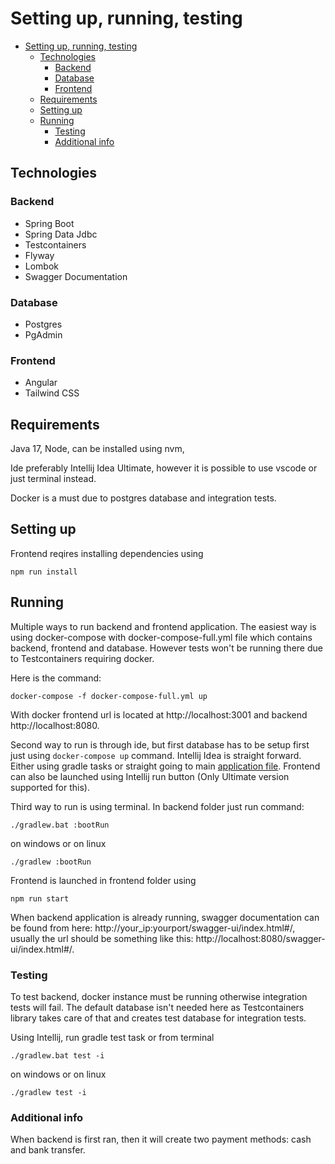 # Setting up, running, testing

- [Setting up, running, testing](#setting-up-running-testing)
  - [Technologies](#technologies)
    - [Backend](#backend)
    - [Database](#database)
    - [Frontend](#frontend)
  - [Requirements](#requirements)
  - [Setting up](#setting-up)
  - [Running](#running)
    - [Testing](#testing)
    - [Additional info](#additional-info)

## Technologies

### Backend

- Spring Boot
- Spring Data Jdbc
- Testcontainers
- Flyway
- Lombok
- Swagger Documentation

### Database

- Postgres
- PgAdmin

### Frontend

- Angular
- Tailwind CSS

## Requirements

Java 17,
Node, can be installed using nvm,

Ide preferably Intellij Idea Ultimate, however it is possible to use vscode or just terminal instead.

Docker is a must due to postgres database and integration tests.

## Setting up

Frontend reqires installing dependencies using

```
npm run install
```

## Running

Multiple ways to run backend and frontend application.
The easiest way is using docker-compose with docker-compose-full.yml file which contains backend, frontend and database. However tests won't be running there due to Testcontainers requiring docker.

Here is the command:

```
docker-compose -f docker-compose-full.yml up
```

With docker frontend url is located at http://localhost:3001 and backend http://localhost:8080.

Second way to run is through ide, but first database has to be
setup first just using `docker-compose up` command. Intellij Idea is straight forward. Either using gradle tasks or straight going to main [application file](./backend/src/main/java/ee/erik/backend/Application.java). Frontend can also be launched using Intellij run button (Only Ultimate version supported for this).

Third way to run is using terminal.
In backend folder just run command:

```
./gradlew.bat :bootRun
```

on windows or on linux

```
./gradlew :bootRun
```

Frontend is launched in frontend folder using

```
npm run start
```

When backend application is already running, swagger documentation can be found from here: http://your_ip:yourport/swagger-ui/index.html#/, usually the url should be something like this: http://localhost:8080/swagger-ui/index.html#/.

### Testing

To test backend, docker instance must be running otherwise
integration tests will fail. The default database isn't needed here
as Testcontainers library takes care of that and creates test database for integration tests.

Using Intellij, run gradle test task
or from terminal

```
./gradlew.bat test -i
```

on windows or on linux

```
./gradlew test -i
```

### Additional info

When backend is first ran, then it will create two payment methods: cash and bank transfer.
